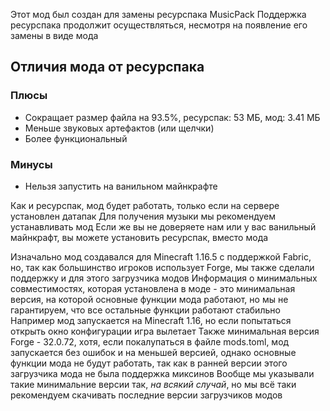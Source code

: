 Этот мод был создан для замены ресурспака MusicPack
Поддержка ресурспака продолжит осуществляться, несмотря на появление его замены в виде мода
## Отличия мода от ресурспака
### Плюсы
- Сокращает размер файла на 93.5%, ресурспак: 53 МБ, мод: 3.41 МБ
- Меньше звуковых артефактов (или щелчки)
- Более функциональный
### Минусы
- Нельзя запустить на ванильном майнкрафте

Как и ресурспак, мод будет работать, только если на сервере установлен датапак
Для получения музыки мы рекомендуем устанавливать мод
Если же вы не доверяете нам или у вас ванильный майнкрафт, вы можете установить ресурспак, вместо мода

Изначально мод создавался для Minecraft 1.16.5 с поддержкой Fabric, но, так как большинство игроков использует Forge, мы также сделали поддержку и для этого загрузчика модов
Информация о минимальных совместимостях, которая установлена в моде - это минимальная версия, на которой основные функции мода работают, но мы не гарантируем, что все остальные функции работают стабильно
Например мод запускается на Minecraft 1.16, но если попытаться открыть окно конфигурации игра вылетает
Также минимальная версия Forge - 32.0.72, хотя, если покалупаться в файле mods.toml, мод запускается без ошибок и на меньшей версией, однако основные функции мода не будут работать, так как в ранней версии этого загрузчика мода не была поддержка миксинов
Вообще мы указывали такие минимальние версии так, *на всякий случай*, но мы всё таки рекомендуем скачивать последние версии загрузчиков модов

